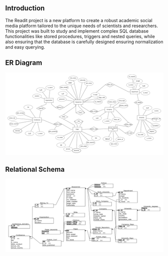 ## Introduction

The Readit project is a new platform to create a robust academic social media platform tailored to the unique needs of scientists and researchers. This project was built to study and implement complex SQL database functionalities like stored procedures, triggers and nested queries, while also ensuring that the database is carefully designed ensuring normalization and easy querying.

## ER Diagram

![erdiagram](https://github.com/Shogunkayo/Readit/blob/main/diagrams/er-diagram_v2.png)

## Relational Schema

![relationalschema](https://github.com/Shogunkayo/Readit/blob/main/diagrams/relational-schema_v2.png)
